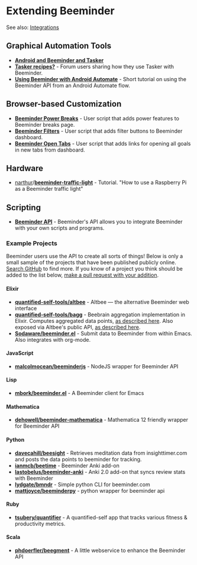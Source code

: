 # Extending Beeminder

See also: [Integrations](https://github.com/narthur/beeminder-wiki/blob/master/integrations.md)

## Graphical Automation Tools

- [**Android and Beeminder and Tasker**](https://blog.beeminder.com/beedroid/)
- [**Tasker recipes?**](https://forum.beeminder.com/t/tasker-recipes/5367) - Forum users sharing how they use Tasker with Beeminder.
- [**Using Beeminder with Android Automate**](https://forum.beeminder.com/t/using-beeminder-with-android-automate/6401) -
  Short tutorial on using the Beeminder API from an Android Automate flow.

## Browser-based Customization

- [**Beeminder Power Breaks**](https://openuserjs.org/scripts/narthur/Beeminder_Power_Breaks) - User script that adds 
  power features to Beeminder breaks page.
- [**Beeminder Filters**](https://openuserjs.org/scripts/narthur/Beeminder_Filters) - User script that adds filter
  buttons to Beeminder dashboard.
- [**Beeminder Open Tabs**](https://openuserjs.org/scripts/narthur/Beeminder_Open_Tabs) - User script that adds links
  for opening all goals in new tabs from dashboard.

## Hardware

- [narthur](https://github.com/narthur)/[**beeminder-traffic-light**](https://github.com/narthur/beeminder-traffic-light) - Tutorial. "How to use a Raspberry Pi as a Beeminder traffic light"

## Scripting

- [**Beeminder API**](http://api.beeminder.com/#beeminder-api-reference) - Beeminder's API allows you to integrate
  Beeminder with your own scripts and programs.
  
### Example Projects

Beeminder users use the API to create all sorts of things! Below is only a small sample of the projects that have been published publicly online. [Search GitHub](https://github.com/search?q=beeminder&type=) to find more. If you know of a project you think should be added to the list below, [make a pull request with your addition](contributing.md).

#### Elixir

- [**quantified-self-tools/altbee**](https://github.com/quantified-self-tools/altbee) - Altbee — the alternative Beeminder web interface
- [**quantified-self-tools/bagg**](https://github.com/quantified-self-tools/bagg) - Beebrain aggregation implementation in Elixir. Computes aggregated data points, [as described here](https://forum.beeminder.com/t/github-projects-that-use-the-beeminder-api/7497/3?u=narthur). Also exposed via Altbee's public API, [as described here](https://forum.beeminder.com/t/beeminder-mathematica-package/7385/12).
- [**Sodaware/beeminder.el**](https://github.com/Sodaware/beeminder.el) - Submit data to Beeminder from within Emacs. Also integrates with org-mode.

#### JavaScript

- [**malcolmocean/beeminderjs**](https://github.com/malcolmocean/beeminderjs) - NodeJS wrapper for Beeminder API

#### Lisp

- [**mbork/beeminder.el**](https://github.com/mbork/beeminder.el) - A Beeminder client for Emacs

#### Mathematica

- [**dehowell/beeminder-mathematica**](https://github.com/dehowell/beeminder-mathematica) - Mathematica 12 friendly wrapper for Beeminder API

#### Python

- [**davecahill/beesight**](https://github.com/davecahill/beesight) - Retrieves meditation data from insighttimer.com and posts the data points to beeminder for tracking.
- [**ianmcb/beetime**](https://github.com/ianmcb/beetime) - Beeminder Anki add-on
- [**lastobelus/beeminder-anki**](https://github.com/lastobelus/beeminder-anki) - Anki 2.0 add-on that syncs review stats with Beeminder
- [**lydgate/bmndr**](https://github.com/lydgate/bmndr) - Simple python CLI for beeminder.com
- [**mattjoyce/beeminderpy**](https://github.com/mattjoyce/beeminderpy) - python wrapper for beeminder api

#### Ruby

- [**tsubery/quantifier**](https://github.com/tsubery/quantifier) - A quantified-self app that tracks various fitness & productivity metrics.

#### Scala

- [**phdoerfler/beegment**](https://github.com/phdoerfler/beegment) - A little webservice to enhance the Beeminder API
